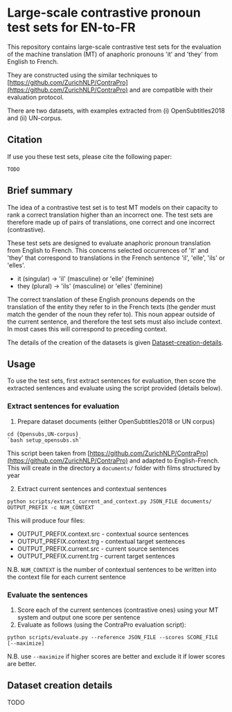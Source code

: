 # Large-scale contrastive pronoun test sets for EN-to-FR

This repository contains large-scale contrastive test sets for the evaluation of the machine translation (MT) of anaphoric pronouns 'it' and 'they' from English to French. 

They are constructed using the similar techniques to [https://github.com/ZurichNLP/ContraPro](https://github.com/ZurichNLP/ContraPro) and are compatible with their evaluation protocol.

There are two datasets, with examples extracted from (i) OpenSubtitles2018 and (ii) UN-corpus.

## Citation

If use you these test sets, please cite the following paper:

```
TODO
```

## Brief summary

The idea of a contrastive test set is to test MT models on their capacity to rank a correct translation higher than an incorrect one. The test sets are therefore made up of pairs of translations, one correct and one incorrect (contrastive).

These test sets are designed to evaluate anaphoric pronoun translation from English to French. This concerns selected occurrences of 'it' and 'they' that correspond to translations in the French sentence 'il', 'elle', 'ils' or 'elles'.

- it (singular) -> 'il' (masculine) or 'elle' (feminine)
- they (plural) -> 'ils' (masculine) or 'elles' (feminine)

The correct translation of these English pronouns depends on the translation of the entity they refer to in the French texts (the gender must match the gender of the noun they refer to). This noun appear outside of the current sentence, and therefore the test sets must also include context. In most cases this will correspond to preceding context.

The details of the creation of the datasets is given [Dataset-creation-details](below).


## Usage

To use the test sets, first extract sentences for evaluation, then score the extracted sentences and evaluate using the script provided (details below).

### Extract sentences for evaluation

1. Prepare dataset documents (either OpenSubtitles2018 or UN corpus)

```
cd {Opensubs,UN-corpus}
`bash setup_opensubs.sh`
```
This script been taken from [https://github.com/ZurichNLP/ContraPro](https://github.com/ZurichNLP/ContraPro) and adapted to English-French.
This will create in the directory a `documents/` folder with films structured by year


2. Extract current sentences and contextual sentences

```
python scripts/extract_current_and_context.py JSON_FILE documents/ OUTPUT_PREFIX -c NUM_CONTEXT
```

This will produce four files:

- OUTPUT_PREFIX.context.src - contextual source sentences
- OUTPUT_PREFIX.context.trg - contextual target sentences
- OUTPUT_PREFIX.current.src - current source sentences
- OUTPUT_PREFIX.current.trg - current target sentences

N.B. `NUM_CONTEXT` is the number of contextual sentences to be written into the context file for each current sentence


### Evaluate the sentences

1. Score each of the current sentences (contrastive ones) using your MT system and output one score per sentence
2. Evaluate as follows (using the ContraPro evaluation script):

```
python scripts/evaluate.py --reference JSON_FILE --scores SCORE_FILE [--maximize]
```
N.B. use `--maximize` if higher scores are better and exclude it if lower scores are better.


## Dataset creation details

TODO
